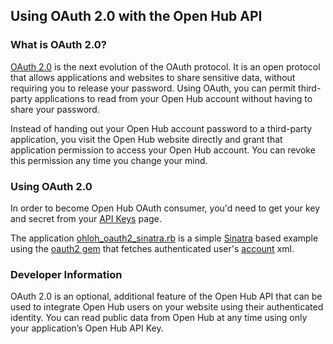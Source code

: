 ## Using OAuth 2.0 with the Open Hub API

### What is OAuth 2.0?

[OAuth 2.0](http://oauth.net/2) is the next evolution of the OAuth protocol. It is an open protocol that allows applications and websites to share sensitive data, without requiring you to release your password. Using OAuth, you can permit third-party applications to read from your Open Hub account without having to share your password.

Instead of handing out your Open Hub account password to a third-party application, you visit the Open Hub website directly and grant that application permission to access your Open Hub account. You can revoke this permission any time you change your mind.

### Using OAuth 2.0

In order to become Open Hub OAuth consumer, you'd need to get your key and secret from your [API Keys](https://www.openhub.net/accounts/me/api_keys) page.

The application [ohloh_oauth2_sinatra.rb](/examples/oauth2/ohloh_oauth2_sinatra.rb) is a simple [Sinatra](http://www.sinatrarb.com/) based example using the [oauth2 gem](https://github.com/intridea/oauth2) that fetches authenticated user's [account](/reference/account.md) xml.

### Developer Information

OAuth 2.0 is an optional, additional feature of the Open Hub API that can be used to integrate Open Hub users on your website using their authenticated identity. You can read public data from Open Hub at any time using only your application’s Open Hub API Key.
